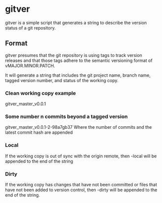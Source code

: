 # gitver

gitver is a simple script that generates a string to describe the version status of a git repository.

## Format

gitver presumes that the git repository is using tags to track version releases and that those tags adhere to the semantic versioning format of vMAJOR.MINOR.PATCH.

It will generate a string that includes the git project name, branch name, tagged version number, and status of the working copy.

### Clean working copy example
gitver\_master\_v0.0.1

### Some number n commits beyond a tagged version
gitver\_master\_v0.0.1-2-98a7gb37
Where the number of commits and the latest commit hash are appended

### Local
If the working copy is out of sync with the origin remote, then -local will be appended to the end of the string

### Dirty
If the working copy has changes that have not been committed or files that have not been added to version control, then -dirty will be appended to the end of the string.
